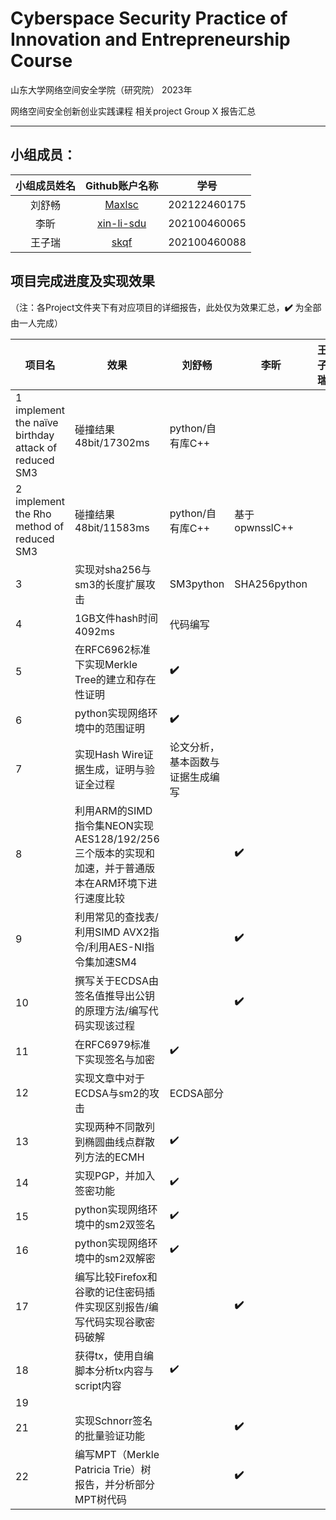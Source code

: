 # Cyberspace Security Practice of Innovation and Entrepreneurship Course

山东大学网络空间安全学院（研究院） 2023年

网络空间安全创新创业实践课程   相关project Group X 报告汇总

------

## 小组成员：

| 小组成员姓名 |                Github账户名称                | 学号         |
| :----------: | :------------------------------------------: | ------------ |
|    刘舒畅    |     [Maxlsc ](https://github.com/Maxlsc)     | 202122460175 |
|     李昕     | [xin-li-sdu ](https://github.com/xin-li-sdu) | 202100460065 |
|    王子瑞    |       [skqf ](https://github.com/skqf)       | 202100460088 |

## 项目完成进度及实现效果

（注：各Project文件夹下有对应项目的详细报告，此处仅为效果汇总，**✔️** 为全部由一人完成）

| 项目名 | 效果                                             | 刘舒畅                           | 李昕 | 王子瑞 |
| ------ | ------------------------------------------------ | -------------------------------- | ---- | ------ |
| 1 implement the naïve birthday attack of reduced SM3 | 碰撞结果48bit/17302ms                            | python/自有库C++                        |      |        |
| 2 implement the Rho method of reduced SM3 | 碰撞结果48bit/11583ms                            | python/自有库C++                 |   基于opwnsslC++   |        |
| 3      | 实现对sha256与sm3的长度扩展攻击                  | SM3python                           |   SHA256python   |        |
| 4      | 1GB文件hash时间4092ms                            | 代码编写                         |      |        |
| 5      | 在RFC6962标准下实现Merkle Tree的建立和存在性证明 | **✔️**                            |      |        |
| 6      | python实现网络环境中的范围证明                   | **✔️**                            |      |        |
| 7      | 实现Hash Wire证据生成，证明与验证全过程          | 论文分析，基本函数与证据生成编写 |      |        |
| 8      | 利用ARM的SIMD指令集NEON实现AES128/192/256三个版本的实现和加速，并于普通版本在ARM环境下进行速度比较 |         |   **✔️**    |        |
| 9      | 利用常见的查找表/利用SIMD AVX2指令/利用AES-NI指令集加速SM4  |           |    **✔️**   |        |
| 10     | 撰写关于ECDSA由签名值推导出公钥的原理方法/编写代码实现该过程       |                   |    **✔️**    |        |
| 11     | 在RFC6979标准下实现签名与加密                    | ✔️                                |      |        |
| 12     | 实现文章中对于ECDSA与sm2的攻击                   | ECDSA部分                        |      |        |
| 13     | 实现两种不同散列到椭圆曲线点群散列方法的ECMH     | ✔️                                |      |        |
| 14     | 实现PGP，并加入签密功能                          | ✔️                                |      |        |
| 15     | python实现网络环境中的sm2双签名                  | ✔️                                |      |        |
| 16     | python实现网络环境中的sm2双解密                  | ✔️                                |      |        |
| 17     | 编写比较Firefox和谷歌的记住密码插件实现区别报告/编写代码实现谷歌密码破解             |               |   **✔️**   |        |
| 18     | 获得tx，使用自编脚本分析tx内容与script内容       | ✔️                                |      |        |
| 19     |                                                  |                                  |      |        |
| 21     | 实现Schnorr签名的批量验证功能          |                  |    **✔️**    |        |
| 22     |  编写MPT（Merkle Patricia Trie）树报告，并分析部分MPT树代码      |                   |    **✔️**   |        |

